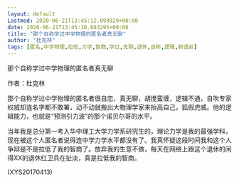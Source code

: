 ```yaml
---
layout: default
Lastmod: 2020-06-21T13:45:12.099929+00:00
date: 2020-06-21T13:45:10.083295+00:00
title: "那个自称学过中学物理的匿名者真无聊"
author: "杜克林"
tags: [匿名,中学物理,拉低,力学,智商,学过,无聊,退休,自称,逻辑,新语丝]
---
```


那个自称学过中学物理的匿名者真无聊

作者：杜克林

那个自称学过中学物理的匿名者很自恋，真无聊，胡搅蛮缠，逻辑不通，自吹专家权威却连名字都不敢署，动不动就搬出大物理学家来抬高自己，狐假虎威。他的逻辑能力，也就是“预测引力波”的那个诺贝尔哥的水平。

当年我是总分第一考入华中理工大学力学系研究生的，理论力学是我的最强学科，现在被这个人匿名者说得连中学力学水平都没有了。我真怀疑这段时间我和这个人争辩是不是拉低了我的智商了。放弃我的生意不做，每天在网络上跟这个退休的闲得XX的退休红卫兵在扯淡，真是拉低我的智商。

(XYS20170413)

